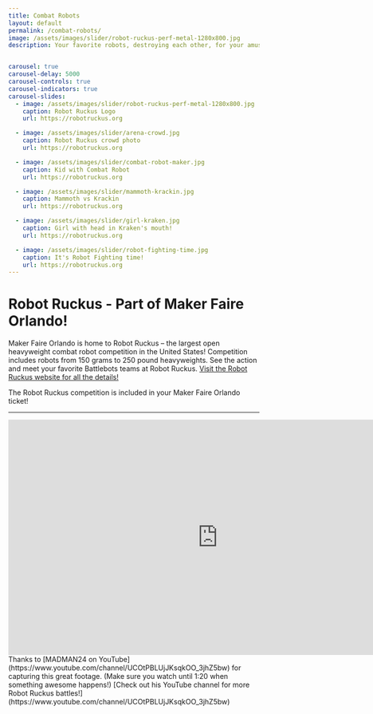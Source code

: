 ```yaml
---
title: Combat Robots
layout: default
permalink: /combat-robots/
image: /assets/images/slider/robot-ruckus-perf-metal-1280x800.jpg
description: Your favorite robots, destroying each other, for your amusement.


carousel: true
carousel-delay: 5000
carousel-controls: true
carousel-indicators: true
carousel-slides:
  - image: /assets/images/slider/robot-ruckus-perf-metal-1280x800.jpg  
    caption: Robot Ruckus Logo
    url: https://robotruckus.org

  - image: /assets/images/slider/arena-crowd.jpg  
    caption: Robot Ruckus crowd photo
    url: https://robotruckus.org

  - image: /assets/images/slider/combat-robot-maker.jpg
    caption: Kid with Combat Robot
    url: https://robotruckus.org

  - image: /assets/images/slider/mammoth-krackin.jpg
    caption: Mammoth vs Krackin
    url: https://robotruckus.org

  - image: /assets/images/slider/girl-kraken.jpg
    caption: Girl with head in Kraken's mouth!
    url: https://robotruckus.org

  - image: /assets/images/slider/robot-fighting-time.jpg
    caption: It's Robot Fighting time!
    url: https://robotruckus.org
---
```

# Robot Ruckus - Part of Maker Faire Orlando!

Maker Faire Orlando is home to Robot Ruckus – the largest open heavyweight combat robot competition in the United States! Competition includes robots from 150 grams to 250 pound heavyweights. See the action and meet your favorite Battlebots teams at Robot Ruckus. [Visit the Robot Ruckus website for all the details!](https://robotruckus.org)

The Robot Ruckus competition is included in your Maker Faire Orlando ticket!

---

<iframe width="840" height="472" src="https://www.youtube.com/embed/k0ADHBw3jLQ" frameborder="0" allow="accelerometer; autoplay; encrypted-media; gyroscope; picture-in-picture" allowfullscreen></iframe>
Thanks to [MADMAN24 on YouTube](https://www.youtube.com/channel/UCOtPBLUjJKsqkOO_3jhZ5bw) for capturing this great footage. (Make sure you watch until 1:20 when something awesome happens!) [Check out his YouTube channel for more Robot Ruckus battles!](https://www.youtube.com/channel/UCOtPBLUjJKsqkOO_3jhZ5bw)
